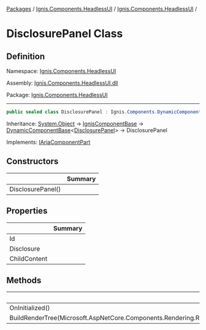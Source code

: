 [Packages](../../README.md) / [Ignis.Components.HeadlessUI](../README.md) / [Ignis.Components.HeadlessUI](README.md) /

# DisclosurePanel Class

## Definition

Namespace: [Ignis.Components.HeadlessUI](README.md)

Assembly: [Ignis.Components.HeadlessUI.dll](../README.md)

Package: [Ignis.Components.HeadlessUI](https://www.nuget.org/packages/Ignis.Components.HeadlessUI)

---

```csharp
public sealed class DisclosurePanel : Ignis.Components.DynamicComponentBase<Ignis.Components.HeadlessUI.DisclosurePanel>, Ignis.Components.HeadlessUI.Aria.IAriaComponentPart
```

Inheritance: [System.Object](https://learn.microsoft.com/en-us/dotnet/api/System.Object) → [IgnisComponentBase](../../Ignis.Components/Ignis.Components/Ignis.Components.IgnisComponentBase.md) → [DynamicComponentBase](../../Ignis.Components/Ignis.Components/Ignis.Components.DynamicComponentBase_1.md)&lt;[DisclosurePanel](Ignis.Components.HeadlessUI.DisclosurePanel.md)&gt; → DisclosurePanel

Implements: [IAriaComponentPart](../Ignis.Components.HeadlessUI.Aria/Ignis.Components.HeadlessUI.Aria.IAriaComponentPart.md)

## Constructors

|                   | Summary |
| ----------------- | ------- |
| DisclosurePanel() |         |

## Properties

|              | Summary |
| ------------ | ------- |
| Id           |         |
| Disclosure   |         |
| ChildContent |         |

## Methods

|                                                                              | Summary |
| ---------------------------------------------------------------------------- | ------- |
| OnInitialized()                                                              |         |
| BuildRenderTree(Microsoft.AspNetCore.Components.Rendering.RenderTreeBuilder) |         |
